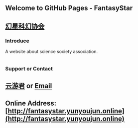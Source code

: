 ## Welcome to GitHub Pages - FantasyStar
## [幻星科幻协会](http://fantasystar.yunyoujun.online)
### Introduce
A website about science society association.

```markdown

```
### Support or Contact

[云游君](http://www.yunyoujun.online) or [Email](mailto:910426929@qq.com)
---
## Online Address: [http://fantasystar.yunyoujun.online](http://fantasystar.yunyoujun.online)
